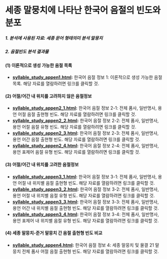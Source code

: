 세종 말뭉치에 나타난 한국어 음절의 빈도와 분포
====================

##### 1. 분석에 사용된 자료: 세종 문어 형태의미 분석 말뭉치

##### 2. 음절빈도 분석 결과물

#### (1) 이론적으로 생성 가능한 음절 목록
* **[syllable_study_appen1.html](http://cognitivepsychology.github.io/cognitive_psychology/syllable_study_appen1.html):** 한국어 음절 정보 1: 이론적으로 생성 가능한 음절 목록. 해당 자료를 열람하려면 링크를 클릭할 것.

#### (2) 어절/어간 내 위치를 고려하지 않은 음절정보
* **[syllable_study_appen2_1.html](http://cognitivepsychology.github.io/cognitive_psychology/syllable_study_appen2-1.html):** 한국어 음절 정보 2-1: 전체 품사, 일반명사, 용언 어절 음절 출현형 빈도. 해당 자료를 열람하려면 링크를 클릭할 것.
* **[syllable_study_appen2_2.html](http://cognitivepsychology.github.io/cognitive_psychology/syllable_study_appen2-2.html):** 한국어 음절 정보 2-2: 전체 품사, 일반명사, 용언 어절 음절 유형 빈도. 해당 자료를 열람하려면 링크를 클릭할 것.
* **[syllable_study_appen2_3.html](http://cognitivepsychology.github.io/cognitive_psychology/syllable_study_appen2-3.html):** 한국어 음절 정보 2-3: 전체 품사, 일반명사, 용언 어간 음절 출현형 빈도. 해당 자료를 열람하려면 링크를 클릭할 것.
* **[syllable_study_appen2_4.html](http://cognitivepsychology.github.io/cognitive_psychology/syllable_study_appen2-4.html):** 한국어 음절 정보 2-4: 전체 품사, 일반명사, 용언 표제어 음절 유형 빈도. 해당 자료를 열람하려면 링크를 클릭할 것.

#### (3) 어절/어간 내 위치를 고려한 음절정보
* **[syllable_study_appen3_1.html](http://cognitivepsychology.github.io/cognitive_psychology/syllable_study_appen3-1.html):** 한국어 음절 정보 3-1: 전체 품사, 일반명사, 용언 어절 내 위치별 음절 출현형 빈도. 해당 자료를 열람하려면 링크를 클릭할 것.
* **[syllable_study_appen3_2.html](http://cognitivepsychology.github.io/cognitive_psychology/syllable_study_appen3-2.html):** 한국어 음절 정보 3-2: 전체 품사, 일반명사, 용언 어절 내 위치별 음절 유형 빈도. 해당 자료를 열람하려면 링크를 클릭할 것.
* **[syllable_study_appen3_3.html](http://cognitivepsychology.github.io/cognitive_psychology/syllable_study_appen3-3.html):** 한국어 음절 정보 3-3: 전체 품사, 일반명사, 용언 어간 내 위치별 음절 출현형 빈도. 해당 자료를 열람하려면 링크를 클릭할 것.
* **[syllable_study_appen3_4.html](http://cognitivepsychology.github.io/cognitive_psychology/syllable_study_appen3-4.html):** 한국어 음절 정보 3-4: 전체 품사, 일반명사, 용언 표제어 내 위치별 음절 유형 빈도. 해당 자료를 열람하려면 링크를 클릭할 것.

#### (4) 세종 말뭉치-준거 말뭉치 간 음절 출현형 빈도 비교
* **[syllable_study_appen4.html](http://cognitivepsychology.github.io/cognitive_psychology/syllable_study_appen4.html):** 한국어 음절 정보 4: 세종 말뭉치 및 물결 21 말뭉치 전체 품사 어절 음절 출현형 빈도. 해당 자료를 열람하려면 링크를 클릭할 것.
